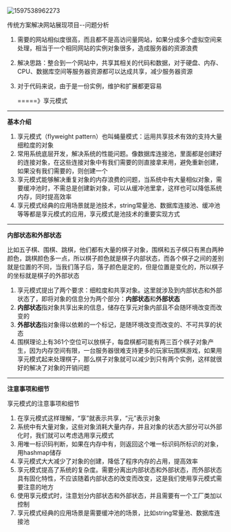 ![1597538962273](C:\Users\hl2333\AppData\Roaming\Typora\typora-user-images\1597538962273.png)

传统方案解决网站展现项目--问题分析

1. 需要的网站相似度很高，而且都不是高访问量网站，如果分成多个虚拟空间来处理，相当于一个相同网站的实例对象很多，造成服务器的资源浪费

2. 解决思路：整合到一个网站中，共享其相关的代码和数据，对于硬盘、内存、CPU、数据库空间等服务器资源都可以达成共享，减少服务器资源

3. 对于代码来说，由于是一份实例，维护和扩展都更容易

   =====》享元模式

---

**基本介绍**

1. 享元模式（flyweight pattern）也叫蝇量模式：运用共享技术有效的支持大量细粒度的对象
2. 常用系统底层开发，解决系统的性能问题。像数据库连接池，里面都是创建好的连接对象，在这些连接对象中有我们需要的则直接拿来用，避免重新创建，如果没有我们需要的，则创建一个
3. 享元模式能够解决重复对象的内存浪费的问题，当系统中有大量相似对象，需要缓冲池时，不需总是创建新对象，可以从缓冲池里拿，这样也可以降低系统内存，同时提高效率
4. 享元模式经典的应用场景就是池技术，string常量池、数据库连接池、缓冲池等等都是享元模式的应用，享元模式是池技术的重要实现方式

---

**内部状态和外部状态**

比如五子棋、围棋、跳棋，他们都有大量的棋子对象，围棋和五子棋只有黑白两种颜色，跳棋颜色多一点，所以棋子颜色就是棋子内部状态，而各个棋子之间的差别就是位置的不同，当我们落子后，落子颜色是定的，但是位置是变化的，所以棋子的坐标就是棋子的外部状态

1. 享元模式提出了两个要求：细粒度和共享对象。这里就涉及到内部状态和外部状态了，即将对象的信息分为两个部分：**内部状态**和**外部状态**
2. **内部状态**指对象共享出来的信息，储存在享元对象内部且不会随环境改变而改变的
3. **外部状态**指对象得以依赖的一个标记，是随环境改变而改变的、不可共享的状态
4.  围棋理论上有361个空位可以放棋子，每盘棋都可能有两三百个棋子对象产生，因为内存空间有限，一台服务器很难支持更多的玩家玩围棋游戏，如果用享元模式起来处理棋子，那么棋子对象就可以减少到只有两个实例，这样就很好的解决了对象的开销问题

---

**注意事项和细节**

享元模式的注意事项和细节

1. 在享元模式这样理解，“享”就表示共享，“元”表示对象
2. 系统中有大量对象，这些对象消耗大量内存，并且对象的状态大部分可以外部化时，我们就可以考虑选用享元模式
3. 用唯一标识码判断，如果在内存中有，则返回这个唯一标识码所标识的对象，用hashmap储存
4. 享元模式大大减少了对象的创建，降低了程序内存的占用，提高效率
5. 享元模式提高了系统的复杂度。需要分离出内部状态和外部状态，而外部状态具有固化特性，不应该随着内部状态的改变而改变，这是我们使用享元模式需要注意的地方
6. 使用享元模式时，注意划分内部状态和外部状态，并且需要有一个工厂类加以控制
7. 享元模式经典的应用场景是需要缓冲池的场景，比如string常量池、数据库连接池



































